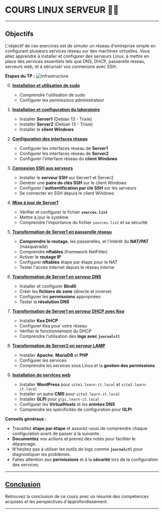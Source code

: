 # COURS LINUX SERVEUR 🐧🐧

---

## **Objectifs**

L'objectif de ces exercices est de simuler un réseau d'entreprise simple en configurant plusieurs services réseau sur des machines virtuelles. Vous allez apprendre à installer et configurer des serveurs Linux, à mettre en place des services essentiels tels que DNS, DHCP, passerelle réseau, serveurs web, et à sécuriser vos connexions avec SSH.

**Étapes du TP :**
![Infrastructure](assets/infrastructure.png)

0. **[Installation et utilisation de sudo](00%20-%20Installation%20et%20utilisation%20de%20sudo.md)**

   - Comprendre l'utilisation de sudo
   - Configurer les permissions administrateur

1. **[Installation et configuration du laboratoire](01%20-%20Installation%20et%20Configuration%20du%20Laboratoire.md)**

   - Installer **Server1** (Debian 13 - Trixie)
   - Installer **Server2** (Debian 13 - Trixie)
   - Installer le **client Windows**

2. **[Configuration des interfaces réseau](02%20-%20Configuration%20des%20Interfaces%20Réseau.md)**

   - Configurer les interfaces réseau de **Server1**
   - Configurer les interfaces réseau de **Server2**
   - Configurer l'interface réseau du **client Windows**

3. **[Connexion SSH aux serveurs](03%20-%20Connexion%20SSH%20aux%20Serveurs.md)**

   - Installer le **serveur SSH** sur Server1 et Server2
   - Générer une **paire de clés SSH** sur le client Windows
   - Configurer l'**authentification par clé SSH** sur les serveurs
   - Se connecter en SSH depuis le client Windows

4. **[Mise à jour de Server1](04%20-%20%20Mise%20à%20Jour%20de%20Server1.md)**

   - Vérifier et configurer le fichier **`sources.list`**
   - Mettre à jour le système
   - Comprendre l'importance du fichier `sources.list` et sa sécurité

5. **[Transformation de Server1 en passerelle réseau](05%20-%20Transformation%20de%20Server1%20en%20Passerelle%20Réseau.md)**

   - **Comprendre le routage**, les passerelles, et l'intérêt du **NAT/PAT** (masquerade)
   - Comprendre **nftables** (framework NetFilter)
   - Activer le **routage IP**
   - Configurer **nftables** étape par étape pour le NAT
   - Tester l'accès Internet depuis le réseau interne

6. **[Transformation de Server1 en serveur DNS](06%20-%20Transformation%20de%20Server1%20en%20Serveur%20DNS.md)**

   - Installer et configurer **Bind9**
   - Créer les **fichiers de zone** (directe et inverse)
   - Configurer les **permissions** appropriées
   - Tester la **résolution DNS**

7. **[Transformation de Server1 en serveur DHCP avec Kea](07%20-%20Transformation%20de%20Server1%20en%20Serveur%20DHCP%20avec%20Kea.md)**

   - Installer **Kea DHCP**
   - Configurer Kea pour votre réseau
   - Vérifier le fonctionnement du DHCP
   - Comprendre l'utilisation des **logs avec `journalctl`**

8. **[Transformation de Server2 en serveur LAMP](08%20-%20Transformation%20de%20Server2%20en%20Serveur%20LAMP.md)**

   - Installer **Apache**, **MariaDB** et **PHP**
   - Configurer les services
   - Comprendre les services sous Linux et la **gestion des permissions**

9. **[Installation de services web](09%20-%20Installation%20de%20Services%20Web.md)**

   - Installer **WordPress** pour `site1.learn-it.local` et `site2.learn-it.local`
   - Installer un autre **CMS** pour `site3.learn-it.local`
   - Installer **GLPI** pour `glpi.learn-it.local`
   - Configurer les **VirtualHosts** et les **entrées DNS**
   - Comprendre les spécificités de configuration pour **GLPI**

**Conseils généraux :**

- Travaillez **étape par étape** et assurez-vous de comprendre chaque configuration avant de passer à la suivante.
- **Documentez** vos actions et prenez des notes pour faciliter le dépannage.
- N'hésitez pas à utiliser les outils de logs comme **`journalctl`** pour diagnostiquer les problèmes.
- Faites attention aux **permissions** et à la **sécurité** lors de la configuration des services.

---

## **[Conclusion](CONCLUSION.md)**

Retrouvez la conclusion de ce cours avec un résumé des compétences acquises et les perspectives d'approfondissement.

---
